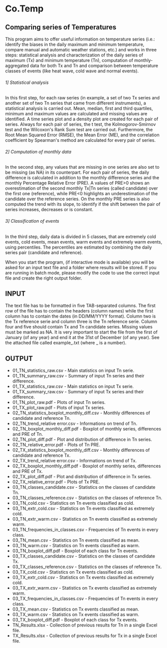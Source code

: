 # Co.Temp
## Comparing series of Temperatures

This program aims to offer useful information on temperature series (i.e.: identify the biases in the daily maximum and minimum temperature, compare manual and automatic weather stations, etc.) and works in three steps: statistical analysis and characterization of the daily series of maximum (Tx) and minimum temperature (Tn), computation of monthly-aggregated data for both Tx and Tn and comparison between temperature classes of events (like heat wave, cold wave and normal events).

###### 1] Statistical analysis
In this first step, for each raw series (in example, a set of two Tx series and another set of two Tn series that came from different instruments), a statistical analysis is carried out. Mean, median, first and third quartiles, minimum and maximum values are calculated and missing values are identified. A time series plot and a density plot are created for each pair of series. Always for each pair of series, the t test, the Kolmogorov-Smirnov test and the Wilcoxon's Rank Sum test are carried out. Furthermore, the Root Mean Squared Error (RMSE), the Mean Error (ME), and the correlation coefficient by Spearman's method are calculated for every pair of series.

###### 2] Computation of monthly data
In the second step, any values that are missing in one series are also set to be missing (as NA) in its counterpart. For each pair of series, the daily difference is calculated in addition to the monthly difference series and the monthly Percentage Relative Error (PRE). A values of PRE>0 shows an overestimation of the second monthly Tx|Tn series (called candidate) over the first one (reference), while PRE<0 highlights an underestimation of the candidate over the reference series. On the monthly PRE series is also computed the trend with its slope, to identify if the shift between the pair of series increases, decreases or is constant.

###### 3] Classification of events
In the third step, daily data is divided in 5 classes, that are extremely cold events, cold events, mean events, warm events and extremely warm events, using percentiles. The percentiles are estimated by combining the daily series pair (candidate and reference). 

When you start the program, (if interactive mode is available) you will be asked for an input text file and a folder where results will be stored. If you are running in batch mode, please modify the code to use the correct input file and create the right output folder.

## INPUT
The text file has to be formatted in five TAB-separated columns. The first row of the file has to contain the headers (column names) while the first column has to contain the dates (in DD/MM/YYYY format). Column two is the Tx reference serie and column three is the Tn reference serie. Column four and five should contain Tx and Tn candidate series. Missing values must be marked as NA. It is very important to start the file from the first of January (of any year) and end it at the 31st of December (of any year). See the attached file called example_.txt (where _ is a number).

## OUTPUT
- 01_TN_statistics_raw.csv - Main statistics on input Tn serie.
- 01_TN_summary_raw.csv - Summary of input Tn series and their difference.
- 01_TX_statistics_raw.csv - Main statistics on input Tx serie.
- 01_TX_summary_raw.csv - Summary of input Tx series and their difference.
- 01_TN_plot_raw.pdf - Plots of input Tn series.
- 01_TX_plot_raw.pdf - Plots of input Tx series.
- 02_TN_statistics_boxplot_monthly_diff.csv - Monthly differences of candidate and reference Tn.
- 02_TN_trend_relative error.csv - Informations on trend of Tn.
- 02_TN_boxplot_monthly_diff.pdf - Boxplot of monthly series, differences and PRE of Tn.
- 02_TN_plot_diff.pdf - Plot and distribution of difference in Tn series.
- 02_TN_relative_error.pdf - Plots of Tn PRE.
- 02_TX_statistics_boxplot_monthly_diff.csv - Monthly differences of candidate and reference Tx.
- 02_TX_trend_relative error.csv - Informations on trend of Tx.
- 02_TX_boxplot_monthly_diff.pdf - Boxplot of monthly series, differences and PRE of Tx.
- 02_TX_plot_diff.pdf - Plot and distribution of difference in Tx series.
- 02_TX_relative_error.pdf - Plots of Tx PRE.
- 03_TN_classes_candidate.csv - Statistics on the classes of candidate Tn.
- 03_TN_classes_reference.csv - Statistics on the classes of reference Tn.
- 03_TN_cold.csv - Statistics on Tn events classified as cold.
- 03_TN_extr_cold.csv - Statistics on Tn events classified as extremely cold.
- 03_TN_extr_warm.csv - Statistics on Tn events classified as extremely warm.
- 03_TN_frequencies_in_classes.csv - Frequencies of Tn events in every class.
- 03_TN_mean.csv - Statistics on Tn events classified as mean.
- 03_TN_warm.csv - Statistics on Tn events classified as warm.
- 03_TN_boxplot_diff.pdf - Boxplot of each class for Tn events.
- 03_TX_classes_candidate.csv - Statistics on the classes of candidate Tx.
- 03_TX_classes_reference.csv - Statistics on the classes of reference Tx.
- 03_TX_cold.csv - Statistics on Tx events classified as cold.
- 03_TX_extr_cold.csv - Statistics on Tx events classified as extremely cold.
- 03_TX_extr_warm.csv - Statistics on Tx events classified as extremely warm.
- 03_TX_frequencies_in_classes.csv - Frequencies of Tn events in every class.
- 03_TX_mean.csv - Statistics on Tx events classified as mean.
- 03_TX_warm.csv - Statistics on Tx events classified as warm.
- 03_TX_boxplot_diff.pdf - Boxplot of each class for Tx events.
- TN_Results.xlsx - Collection of previous results for Tn in a single Excel file.
- TX_Results.xlsx - Collection of previous results for Tx in a single Excel file.
